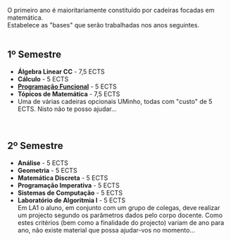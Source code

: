 O primeiro ano é maioritariamente constituído por cadeiras focadas em matemática.
<br>Estabelece as "bases" que serão trabalhadas nos anos seguintes.<br><br>

## 1º Semestre
* **Álgebra Linear CC** - 7,5 ECTS
* **Cálculo** - 5 ECTS
* [**Programação Funcional**](/1sem/PF/README.md) - 5 ECTS
* **Tópicos de Matemática** - 7,5 ECTS
* Uma de várias cadeiras opcionais UMinho, todas com "custo" de 5 ECTS. Nisto não te posso ajudar...
<br><br><br>
## 2º Semestre
* **Análise** - 5 ECTS
* **Geometria** - 5 ECTS
* **Matemática Discreta** - 5 ECTS
* **Programação Imperativa** - 5 ECTS
* **Sistemas de Computação** - 5 ECTS
* **Laboratório de Algoritmia I** - 5 ECTS
<br>Em LA1 o aluno, em conjunto com um grupo de colegas, deve realizar um projecto segundo os parâmetros dados pelo corpo docente. Como estes critérios (bem como a finalidade do projecto) variam de ano para ano, não existe material que possa ajudar-vos no momento...
